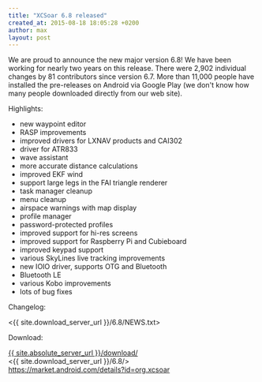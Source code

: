 ```yaml
---
title: "XCSoar 6.8 released"
created_at: 2015-08-18 18:05:28 +0200
author: max
layout: post
---
```


We are proud to announce the new major version 6.8!  We have been
working for nearly two years on this release.  There were 2,902
individual changes by 81 contributors since version 6.7.  More than
11,000 people have installed the pre-releases on Android via Google
Play (we don't know how many people downloaded directly from our web
site).

Highlights:

* new waypoint editor
* RASP improvements
* improved drivers for LXNAV products and CAI302
* driver for ATR833
* wave assistant
* more accurate distance calculations
* improved EKF wind
* support large legs in the FAI triangle renderer
* task manager cleanup
* menu cleanup
* airspace warnings with map display
* profile manager
* password-protected profiles
* improved support for hi-res screens
* improved support for Raspberry Pi and Cubieboard
* improved keypad support
* various SkyLines live tracking improvements
* new IOIO driver, supports OTG and Bluetooth
* Bluetooth LE
* various Kobo improvements
* lots of bug fixes

Changelog:

 <{{ site.download_server_url }}/6.8/NEWS.txt>

Download:

 [{{ site.absolute_server_url }}/download/](/download/)  
 <{{ site.download_server_url }}/6.8/>  
 <https://market.android.com/details?id=org.xcsoar>
